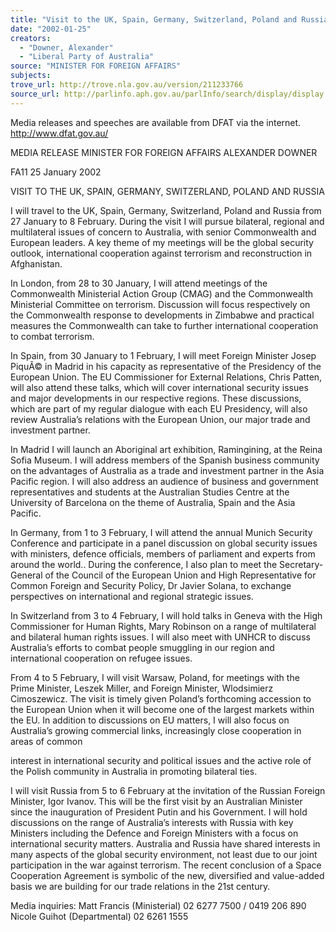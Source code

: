 ```yaml
---
title: "Visit to the UK, Spain, Germany, Switzerland, Poland and Russia."
date: "2002-01-25"
creators:
  - "Downer, Alexander"
  - "Liberal Party of Australia"
source: "MINISTER FOR FOREIGN AFFAIRS"
subjects:
trove_url: http://trove.nla.gov.au/version/211233766
source_url: http://parlinfo.aph.gov.au/parlInfo/search/display/display.w3p;query=Id%3A%22media/pressrel/3AT56%22
---
```


 Media releases and speeches are available from DFAT via the internet.      http://www.dfat.gov.au/

 MEDIA RELEASE MINISTER FOR FOREIGN AFFAIRS ALEXANDER DOWNER

 FA11 25 January 2002

 VISIT TO THE UK, SPAIN, GERMANY, SWITZERLAND, POLAND AND RUSSIA

 I will travel to the UK, Spain, Germany, Switzerland, Poland and Russia from 27 January to 8 February.  During the  visit I will pursue bilateral, regional and multilateral issues of concern to Australia, with senior Commonwealth and European leaders.  A key theme of my meetings will be the global security outlook, international cooperation against terrorism  and reconstruction in Afghanistan.

 In London, from 28 to 30 January, I will attend meetings of the Commonwealth Ministerial Action Group (CMAG) and the Commonwealth Ministerial Committee on terrorism. Discussion will focus respectively on the Commonwealth response to developments in Zimbabwe and practical measures the Commonwealth can take to further international cooperation to combat terrorism.

 In Spain, from 30 January to 1 February, I will meet Foreign Minister Josep PiquÃ© in Madrid in his capacity as representative of the Presidency of the European Union.  The EU Commissioner for External Relations, Chris Patten, will also attend these talks, which will cover international security issues and major developments in our respective regions.  These discussions, which are part of my regular dialogue with each EU Presidency, will also review Australia’s relations with the European Union, our major trade and investment partner. 

 In Madrid I will launch an Aboriginal art exhibition, Ramingining, at the Reina Sofia Museum.  I will address members of the Spanish business community on the advantages of Australia as a trade and investment partner in the Asia Pacific region.  I will also address an audience of business and government representatives and students at the Australian Studies Centre at the University of Barcelona on the theme of Australia, Spain and the Asia Pacific.

 In Germany, from 1 to 3 February, I will attend the annual Munich Security Conference and participate in a panel discussion on global security issues with ministers, defence officials, members of parliament and experts from around the world..  During the conference, I also plan to meet the Secretary-General of the Council of the European Union and High Representative for Common Foreign and Security Policy, Dr Javier Solana, to exchange perspectives on international and regional strategic issues.

 In Switzerland from 3 to 4 February, I will hold talks in Geneva with the High Commissioner for Human Rights, Mary Robinson on a range of multilateral and bilateral human rights issues.  I will also meet with UNHCR to discuss Australia’s efforts to combat people smuggling in our region and international cooperation on refugee issues.

 From 4 to 5 February, I will visit Warsaw, Poland, for meetings with the Prime Minister, Leszek Miller, and Foreign Minister, Wlodsimierz Cimoszewicz.  The visit is timely given Poland’s forthcoming accession to the European Union when it will become one of the largest markets within the EU.  In addition to discussions on EU matters, I will also focus on Australia’s growing commercial links, increasingly close cooperation in areas of common

 interest in international security and political issues and the active role of the Polish community in Australia in promoting bilateral ties.

 I will visit Russia from 5 to 6 February at the invitation of the Russian Foreign Minister, Igor Ivanov.  This will be the first visit by an Australian Minister since the inauguration of President Putin and his Government.  I will hold discussions on the range of Australia’s interests with Russia with key Ministers including the Defence and Foreign Ministers with a focus on international security matters.  Australia and Russia have shared interests in many aspects of the global security environment, not least due to our joint participation in the war against terrorism. The recent conclusion of a Space Cooperation Agreement is symbolic of the new, diversified and value-added basis we are building for our trade relations in the 21st century.

 Media inquiries:  Matt Francis (Ministerial) 02 6277 7500 / 0419 206 890                 Nicole Guihot (Departmental) 02 6261 1555


